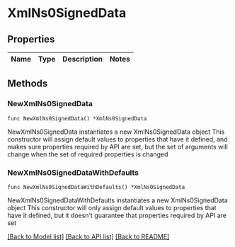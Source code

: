 # XmlNs0SignedData

## Properties

Name | Type | Description | Notes
------------ | ------------- | ------------- | -------------

## Methods

### NewXmlNs0SignedData

`func NewXmlNs0SignedData() *XmlNs0SignedData`

NewXmlNs0SignedData instantiates a new XmlNs0SignedData object
This constructor will assign default values to properties that have it defined,
and makes sure properties required by API are set, but the set of arguments
will change when the set of required properties is changed

### NewXmlNs0SignedDataWithDefaults

`func NewXmlNs0SignedDataWithDefaults() *XmlNs0SignedData`

NewXmlNs0SignedDataWithDefaults instantiates a new XmlNs0SignedData object
This constructor will only assign default values to properties that have it defined,
but it doesn't guarantee that properties required by API are set


[[Back to Model list]](../README.md#documentation-for-models) [[Back to API list]](../README.md#documentation-for-api-endpoints) [[Back to README]](../README.md)


